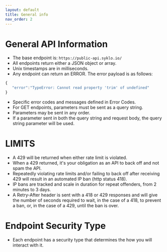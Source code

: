 ```yaml
---
layout: default
title: General info
nav_order: 2
---
```


# General API Information

- The base endpoint is: `https://public-api.syklo.io/`
- All endpoints return either a JSON object or array.
- Unix timestamps are in milliseconds.
- Any endpoint can return an ERROR. The error payload is as follows:
```js
{
   "error":"TypeError: Cannot read property 'trim' of undefined"
}
```
- Specific error codes and messages defined in Error Codes.
- For GET endpoints, parameters must be sent as a query string.
- Parameters may be sent in any order.
- If a parameter sent in both the query string and request body, the query string parameter will be used.

# LIMITS

- A 429 will be returned when either rate limit is violated.
- When a 429 returned, it's your obligation as an API to back off and not spam the API.
- Repeatedly violating rate limits and/or failing to back off after receiving 429 will result in an automated IP ban (http status 418).
- IP bans are tracked and scale in duration for repeat offenders, from 2 minutes to 3 days.
- A Retry-After header is sent with a 418 or 429 responses and will give the number of seconds required to wait, in the case of a 418, to prevent a ban, or, in the case of a 429, until the ban is over.

# Endpoint Security Type

- Each endpoint has a security type that determines the how you will interact with it.